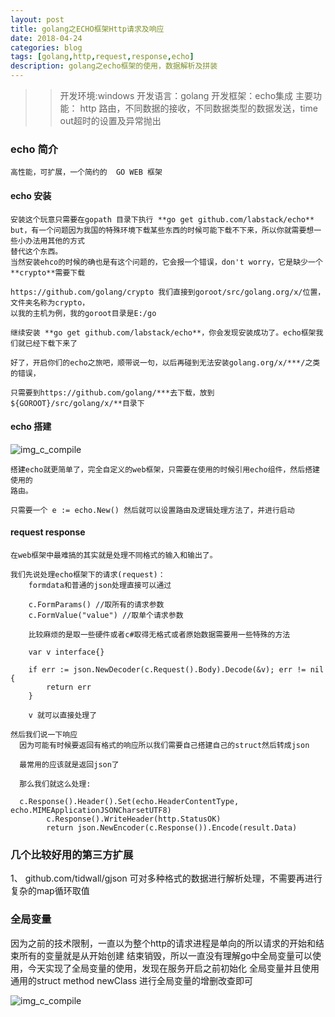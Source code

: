 ```yaml
---
layout: post
title: golang之ECHO框架Http请求及响应
date: 2018-04-24
categories: blog
tags: [golang,http,request,response,echo]
description: golang之echo框架的使用，数据解析及拼装
---
```



>> 开发环境:windows 
>> 开发语言：golang
>> 开发框架：echo集成
>> 主要功能： http 路由，不同数据的接收，不同数据类型的数据发送，time out超时的设置及异常抛出


### echo 简介

    高性能，可扩展，一个简约的  GO WEB 框架
    
    
#### echo 安装
    安装这个玩意只需要在gopath 目录下执行 **go get github.com/labstack/echo**
    but，有一个问题因为我国的特殊环境下载某些东西的时候可能下载不下来，所以你就需要想一些小办法用其他的方式
    替代这个东西。
    当然安装ehco的时候的确也是有这个问题的，它会报一个错误，don't worry，它是缺少一个**crypto**需要下载
    
    https://github.com/golang/crypto 我们直接到goroot/src/golang.org/x/位置，文件夹名称为crypto，
    以我的主机为例，我的goroot目录是E:/go
    
    继续安装 **go get github.com/labstack/echo**，你会发现安装成功了。echo框架我们就已经下载下来了
    
    好了，开启你们的echo之旅吧，顺带说一句，以后再碰到无法安装golang.org/x/***/之类的错误，
    
    只需要到https://github.com/golang/***去下载，放到${GOROOT}/src/golang/x/**目录下
    
    
    
####  echo 搭建

![img_c_compile](https://raw.githubusercontent.com/gaoy13800/gaoy13800.GitHub.io/master/_mdimg/20180424_echo1.png)

    搭建echo就更简单了，完全自定义的web框架，只需要在使用的时候引用echo组件，然后搭建使用的
    路由。
    
    只需要一个 e := echo.New() 然后就可以设置路由及逻辑处理方法了，并进行启动
    
    
#### request response

    在web框架中最难搞的其实就是处理不同格式的输入和输出了。
    
    我们先说处理echo框架下的请求(request)：
        formdata和普通的json处理直接可以通过 
        
        c.FormParams() //取所有的请求参数
        c.FormValue("value") //取单个请求参数
        
        比较麻烦的是取一些硬件或者c#取得无格式或者原始数据需要用一些特殊的方法
        
        var v interface{}
        
        if err := json.NewDecoder(c.Request().Body).Decode(&v); err != nil {
        	return err
        }
        
        v 就可以直接处理了
        
    然后我们说一下响应
      因为可能有时候要返回有格式的响应所以我们需要自己搭建自己的struct然后转成json
      
      最常用的应该就是返回json了
      
      那么我们就这么处理:
      
      c.Response().Header().Set(echo.HeaderContentType, echo.MIMEApplicationJSONCharsetUTF8)
      		c.Response().WriteHeader(http.StatusOK)
      		return json.NewEncoder(c.Response()).Encode(result.Data)
    


### 几个比较好用的第三方扩展

1、 github.com/tidwall/gjson
    可对多种格式的数据进行解析处理，不需要再进行复杂的map循环取值

### 全局变量

因为之前的技术限制，一直以为整个http的请求进程是单向的所以请求的开始和结束所有的变量就是从开始创建
结束销毁，所以一直没有理解go中全局变量可以使用，今天实现了全局变量的使用，发现在服务开启之前初始化
全局变量并且使用通用的struct method newClass 进行全局变量的增删改查即可


![img_c_compile](https://raw.githubusercontent.com/gaoy13800/gaoy13800.GitHub.io/master/_mdimg/20180424_echo2.png)
   